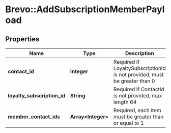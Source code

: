 # Brevo::AddSubscriptionMemberPayload

## Properties
Name | Type | Description | Notes
------------ | ------------- | ------------- | -------------
**contact_id** | **Integer** | Required if LoyaltySubscriptionId is not provided, must be greater than 0 | [optional] 
**loyalty_subscription_id** | **String** | Required if ContactId is not provided, max length 64 | [optional] 
**member_contact_ids** | **Array&lt;Integer&gt;** | Required, each item must be greater than or equal to 1 | 


